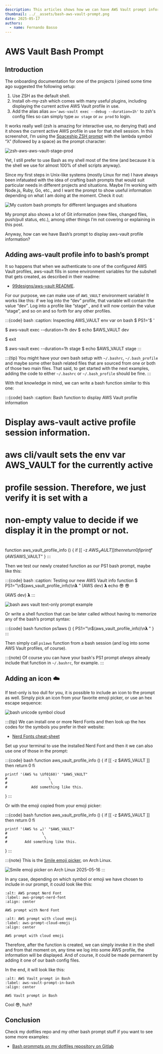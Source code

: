 ```yaml
---
description: This articles shows how we can have AWS Vault prompt information on bash with some custom-made setup.
thumbnail: ../__assets/bash-aws-vault-prompt.png
date: 2025-05-17
authors:
  - name: Fernando Basso
---
```


# AWS Vault Bash Prompt

## Introduction

The onboarding documentation for one of the projects I joined some time ago suggested the following setup:

1. Use ZSH as the default shell.
2. Install oh-my-zsh which comes with many useful plugins, including displaying the current active AWS Vault profile in use.
3. Add the alias alias `av='aws-vault exec --debug --duration=1h'` to zsh's config files so can simply type `av stage` or `av prod` to login.

It works really well (zsh is amazing for interactive use, no denying that) and it shows the current active AWS profile in use for that shell session.
In this screenshot, I’m using the [Spaceship ZSH prompt](https://spaceship-prompt.sh/) with the lambda symbol “λ” (followed by a space) as the prompt character:

![zsh-aws-aws-vault-stage-prod](../__assets/zsh-aws-vault-stage-prod.png)

Yet, I still prefer to use Bash as my shell most of the time (and because it is the shell we use for almost 100% of shell scripts anyway).

Since my first steps in Unix-like systems (mostly Linux for me) I have always been infatuated with the idea of crafting bash prompts that would suit particular needs in different projects and situations.
Maybe I’m working with Node.js, Ruby, Go, etc., and I want the prompt to show useful information depending on what I am doing at the moment.
Check it out:

![My custom bash prompts for different languages and situations](../__assets/my-custom-bash-prompts-for-different-languages.png)

My prompt also shows a lot of Git information (new files, changed files, push/pull status, etc.), among other things I’m not covering or explaining in this post.

Anyway, how can we have Bash’s prompt to display aws-vault profile information?

## Adding aws-vault profile info to bash’s prompt

It so happens that when we authenticate to one of the configured AWS Vault profiles, aws-vault fills in some environment variables for the subshell
that gets created, as described in their readme:

- [99designs/aws-vault README](https://github.com/99designs/aws-vault/blob/master/README.md#how-it-works).

For our purpose, we can make use of `AWS_VAULT` environment variable!
It works like this: if we log into the “dev” profile, that variable will contain the value “dev”.
Log into a profile like “stage” , and it will now contain the value “stage”, and so on and so forth for any other profiles.

:::{code} bash
:caption: Inspecting AWS_VAULT env var on bash
$ PS1='\$ '

$ aws-vault exec --duration=1h dev
$ echo $AWS_VAULT
dev

$ exit

$ aws-vault exec --duration=1h stage
$ echo $AWS_VAULT
stage
:::

:::{tip}
You might have your own bash setup with `~/.bashrc`, `~/.bash_profile` and maybe some other bash related files that are sourced from one or both of those two main files.
That said, to get started with the next examples, adding the code to either `~/.bashrc` or `~/.bash_profile` should be fine.
:::

With that knowledge in mind, we can write a bash function similar to this one:

:::{code} bash
:caption: Bash function to display AWS Vault profile information
##
# Display aws-vault active profile session information.
#
# aws cli/vault sets the env var AWS_VAULT for the currently active
# profile session. Therefore, we just verify it is set with a
# non-empty value to decide if we display it in the prompt or not.
#
function aws_vault_profile_info () {
  if [[ -z $AWS_VAULT ]]
then
  return 0
fi
  printf '(AWS %s)' "$AWS_VAULT"
}
:::

Then we test our newly created function as our PS1 bash prompt, maybe like this:

:::{code} bash
:caption: Testing our new AWS Vault info function
$ PS1="\n\$(aws_vault_profile_info)\n𝝺 "
(AWS dev) 𝝺 echo 😎
😎

(AWS dev) 𝝺
:::

![bash aws vault text-only prompt example](../__assets/bash-aws-vault-text-only-example.png)

Or write a shell function that can be later called without having to memorize any of the bash’s prompt syntax:

:::{code} bash
function ps1aws () {
    PS1="\n\$(aws_vault_profile_info)\n𝝺 "
}
:::

Then simply call `ps1aws` function from a bash session (and log into some AWS Vault profiles, of course).

:::{note}
Of course you can have your bash's PS1 prompt _always_ already include that function in `~/.bashrc`, for example.
:::

## Adding an icon ☁️

If text-only is too dull for you, it is possible to include an icon to the prompt as well.
Simply pick an icon from your favorite emoji picker, or use an hex escape sequence:

<!--
Somehow these unicode symbols render on the terminal, but not on mystmd or
Confluence in the web brwoser. Commenting it out for now and leaving  only
the screenshot until I have time to figure this out.

:::{code} bash
$ printf '\Uf015f\n'
󰅟
$ printf '\Uf0c2\n'

$ printf '\Uf0160\n'
󰅠
:::
-->

![bash unicode symbol cloud](../__assets/bash-print-unicode-symbol-cloud.png)

:::{tip}
We can install one or more Nerd Fonts and then look up the hex codes for the symbols you prefer in their website:

- [Nerd Fonts cheat-sheet](https://www.nerdfonts.com/cheat-sheet)

Set up your terminal to use the installed Nerd Font and then it we can also use one of those in the prompt:

:::{code} bash
function aws_vault_profile_info () {
    if [[ -z $AWS_VAULT ]]
    then
        return 0
    fi

    printf '(AWS %s \Uf0160)' "$AWS_VAULT"
    #                   \
    #                    \
    #           Add something like this.
}
:::

Or with the emoji copied from your emoji picker:

:::{code} bash
function aws_vault_profile_info () {
    if [[ -z $AWS_VAULT ]]
    then
        return 0
    fi

    printf '(AWS %s ☁️)' "$AWS_VAULT"
    #                \
    #                 \
    #        Add something like this.
}
:::

:::{note}
This is the [Smile emoji picker](https://github.com/mijorus/smile), on Arch Linux.

![Smile emoji picker on Arch Linux 2025-05-16](../__assets/smile-emoji-picker-on-arch-linux-2025-05-16.png)
:::

In any case, depending on which symbol or emoji we have chosen to include in our prompt, it could look like this:

```{figure} ../__assets/aws-dev-prompt-Uf0160-unicode.png
:alt: AWS prompt Nerd Font
:label: aws-prompt-nerd-font
:align: center

AWS prompt with Nerd Font
```

```{figure} ../__assets/aws-dev-prompt-clound-emoji-symbol.png
:alt: AWS prompt with cloud emoji
:label: aws-prompt-cloud-emoji
:align: center

AWS prompt with cloud emoji
```

Therefore, after the function is created, we can simply invoke it in the shell  and from that moment on, any time we log into some AWS profile, the information will be displayed.
And of course, it could be made permanent by adding it one of our bash config files.

In the end, it will look like this:

```{figure} ../__assets/bash-aws-vault-prompt.png
:alt: AWS Vault prompt in Bash
:label: aws-vault-prompt-in-bash
:align: center

AWS Vault prompt in Bash
```

Cool 😎, huh‽

## Conclusion

Check my dotfiles repo and my other bash prompt stuff if you want to see some more examples:

- [Bash prommpts on my dotfiles repository on Gitlab](https://gitlab.com/fernandobasso/dotfiles/-/blob/devel/bash_incl/bash-prompts.sh)
